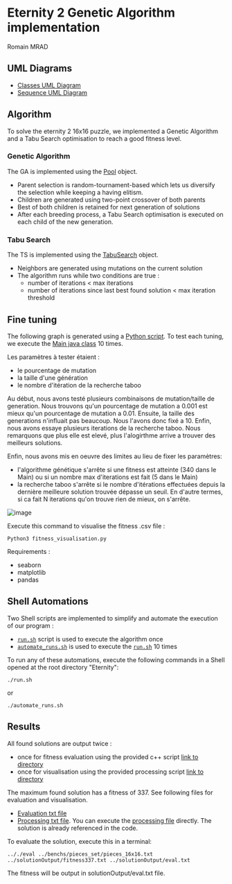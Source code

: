 # Eternity 2 Genetic Algorithm implementation

Romain MRAD

## UML Diagrams
- [Classes UML Diagram](docs/classes.pdf)
- [Sequence UML Diagram](docs/sequence.pdf)

## Algorithm

To solve the eternity 2 16x16 puzzle, we implemented a Genetic Algorithm
and a Tabu Search optimisation to reach a good fitness level. 

### Genetic Algorithm

The GA is implemented using the [Pool](./src/Pool.java) object. 
- Parent selection is random-tournament-based which lets us diversify the selection
while keeping a having elitism. 
- Children are generated using two-point crossover of both parents
- Best of both children is retained for next generation of solutions
- After each breeding process, a Tabu Search optimisation is executed
on each child of the new generation. 

### Tabu Search
The TS is implemented using the [TabuSearch](./src/TabuSearch.java) object.
- Neighbors are generated using mutations on the current solution
- The algorithm runs while two conditions are true : 
  - number of iterations < max iterations
  - number of iterations since last best found solution < max iteration threshold

## Fine tuning

The following graph is generated using a [Python script](./fitness_visualisation.py).
To test each tuning, we execute the [Main java class](./src/Main.java) 10 times.

Les paramètres à tester étaient : 
- le pourcentage de mutation
- la taille d'une génération
- le nombre d'itération de la recherche taboo

Au début, nous avons testé plusieurs combinaisons de mutation/taille de generation. 
Nous trouvons qu'un pourcentage de mutation a 0.001 est mieux qu'un pourcentage de mutation a 0.01. 
Ensuite, la taille des generations n'influait pas beaucoup. Nous l'avons donc fixé a 10. 
Enfin, nous avons essaye plusieurs iterations de la recherche taboo. Nous remarquons que plus elle est elevé, 
plus l'alogirthme arrive a trouver des meilleurs solutions. 

Enfin, nous avons mis en oeuvre des limites au lieu de fixer les paramètres:
- l'algorithme génétique s'arrête si une fitness est atteinte (340 dans le Main) ou si un nombre max d'iterations est fait (5 dans le Main)
- la recherche taboo s'arrête si le nombre d'itérations effectuées depuis la dernière meilleure solution trouvée dépasse un seuil.
En d'autre termes, si ca fait N iterations qu'on trouve rien de mieux, on s'arrête.

![image](./graphs/fitness.png)

Execute this command to visualise the fitness .csv file : 
```shell
Python3 fitness_visualisation.py
```

Requirements : 
- seaborn
- matplotlib
- pandas

## Shell Automations

Two Shell scripts are implemented to simplify and automate the execution
of our program : 
- [`run.sh`](./run.sh) script is used to execute the algorithm once
- [`automate_runs.sh`](./automate_runs.sh) is used to execute the [`run.sh`](./run.sh) 10 times

To run any of these automations, execute the following commands in a Shell opened at the root directory "Eternity":
```shell
./run.sh
```
or 
```shell
./automate_runs.sh
```

## Results

All found solutions are output twice : 
- once for fitness evaluation using the provided c++ script [link to directory](./solutionOutput/individualSolutions)
- once for visualisation using the provided processing script [link to directory](./processing)

The maximum found solution has a fitness of 337. See following files for evaluation and visualisation. 
- [Evaluation txt file](./solutionOutput/individualSolutions/fitness337.txt)
- [Processing txt file](./processing/fitness337.txt). You can execute the [processing file](processing/sketch_190510a_copiemodif18h50.pde) directly. The solution is
already referenced in the code.

To evaluate the solution, execute this in a terminal:
```shell
.././eval ../benchs/pieces_set/pieces_16x16.txt ../solutionOutput/fitness337.txt ../solutionOutput/eval.txt
```
The fitness will be output in solutionOutput/eval.txt file. 
